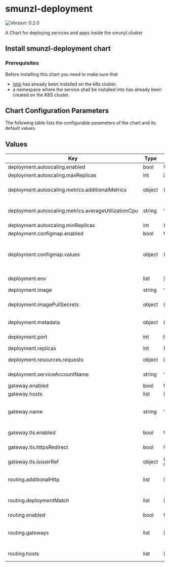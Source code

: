 # smunzl-deployment

![Version: 0.2.0](https://img.shields.io/badge/Version-0.2.0-informational?style=flat-square)

A Chart for deploying services and apps inside the smunzl cluster

## Install smunzl-deployment chart

### Prerequisites

Before installing this chart you need to make sure that

- [istio](https://istio.io/) has already been installed on the k8s cluster.
- a namespace where the service shall be installed into has already been created on the K8S cluster.

## Chart Configuration Parameters

The following table lists the configurable parameters of the chart and its default values.

## Values

| Key | Type | Default | Description |
|-----|------|---------|-------------|
| deployment.autoscaling.enabled | bool | `false` |  |
| deployment.autoscaling.maxReplicas | int | `2` |  |
| deployment.autoscaling.metrics.additionalMetrics | object | `{}` | raw HorizontalPodAutoscaler metrics |
| deployment.autoscaling.metrics.averageUtilizationCpu | string | `""` | average cpu utilization, see [kubernetes hpa docs](https://kubernetes.io/de/docs/tasks/run-application/horizontal-pod-autoscale/#details-zum-algorithmus) |
| deployment.autoscaling.minReplicas | int | `1` |  |
| deployment.configmap.enabled | bool | `false` |  |
| deployment.configmap.values | object | `{}` | Values for configmap. The values will be passed as container envs, exactly matching the key names. |
| deployment.env | list | `[]` | Additional [kubernetes container envs](https://kubernetes.io/docs/tasks/inject-data-application/define-environment-variable-container/) |
| deployment.image | string | `"nginxinc/nginx-unprivileged"` | Docker image uri |
| deployment.imagePullSecrets | object | `{}` | Image pull secrets, useful when interacting with private registy |
| deployment.metadata | object | `{"annotations":{}}` | spec.template.metadata for pods |
| deployment.port | int | `8080` | Container-port to expose per Service |
| deployment.replicas | int | `1` | Amount of pod replicas |
| deployment.resources.requests | object | `{}` | See [kubernetes requests](https://kubernetes.io/docs/concepts/configuration/manage-resources-containers/#resource-requests-and-limits-of-pod-and-container) |
| deployment.serviceAccountName | string | `""` | serviceAccount for pods to use |
| gateway.enabled | bool | `false` |  |
| gateway.hosts | list | `[]` | List of usable hosts |
| gateway.name | string | `""` | Name of Gateway Resource. Defaults to: {{ .Release.Name }}-gateway |
| gateway.tls.enabled | bool | `false` | Whether to create and apply a TLS-Certificate |
| gateway.tls.httpsRedirect | bool | `false` | Whether to redirect all traffic from http to https |
| gateway.tls.issuerRef | object | `{"kind":"ClusterIssuer","name":"letsencrypt-staging"}` | Certificate Resource spec.issuerRef |
| routing.additionalHttp | list | `[]` | Additional matchers/routes, see [istio request routing](https://istio.io/latest/docs/tasks/traffic-management/request-routing/) |
| routing.deploymentMatch | list | `[{"uri":{"prefix":"/"}}]` | Matcher helper for deployment, see [istio request routing](https://istio.io/latest/docs/tasks/traffic-management/request-routing/) |
| routing.enabled | bool | `false` |  |
| routing.gateways | list | `[]` | Gateways for the VirtualService. Will always include this charts' Gateway, if used. |
| routing.hosts | list | `["*"]` | Hosts, the VirtualService should listen too |